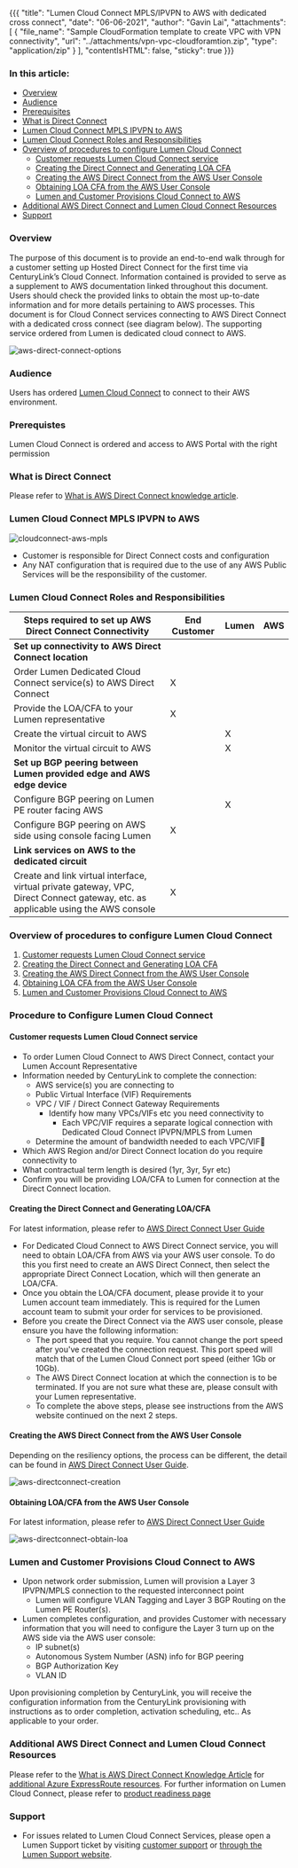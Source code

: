 {{{
  "title": "Lumen Cloud Connect MPLS/IPVPN to AWS with dedicated cross connect",
  "date": "06-06-2021",
  "author": "Gavin Lai",
  "attachments": [
  {
    "file_name": "Sample CloudFormation template to create VPC with VPN connectivity",
    "url": "../attachments/vpn-vpc-cloudforamtion.zip",
    "type": "application/zip"
  }
  ],
  "contentIsHTML": false,
  "sticky": true
}}}

### In this article:

* [Overview](#overview)
* [Audience](#audience)
* [Prerequisites](#prerequisites)
* [What is Direct Connect](#what-is-direct-connect)
* [Lumen Cloud Connect MPLS IPVPN to AWS](#lumen-cloud-connect-mpls-ipvpn-to-aws)
* [Lumen Cloud Connect Roles and Responsibilities](#lumen-cloud-connect-roles-responsibilities)
* [Overview of procedures to configure Lumen Cloud Connect](#overview-of-procedures-to-configure-lumen-cloud-connect)
  * [Customer requests Lumen Cloud Connect service](#customer-requests-lumen-cloud-connect-service)
  * [Creating the Direct Connect and Generating LOA CFA](#creating-the-direct-connect-and-generating-loa-cfa)
  * [Creating the AWS Direct Connect from the AWS User Console](#creating-the-aws-direct-connect-from-the-aws-user-console)
  * [Obtaining LOA CFA from the AWS User Console](#obtaining-loa-cfa-from-the-aws-user-console)
  * [Lumen and Customer Provisions Cloud Connect to AWS](#lumen-and-customer-provisions-cloud-connect-to-aws)
* [Additional AWS Direct Connect and Lumen Cloud Connect Resources](#additional-aws-direct-connect-and-lumen-cloud-connect-resources)
* [Support](#support)

### Overview
The purpose of this document is to provide an end-to-end walk through for a customer setting up Hosted Direct Connect for the first time via CenturyLink’s Cloud Connect. Information contained is provided to serve as a supplement to AWS documentation linked throughout this document. Users should check the provided links to obtain the most up-to-date information and for more details pertaining to AWS processes.  This document is for Cloud Connect services connecting to AWS Direct Connect with a dedicated cross connect (see diagram below).  The supporting service ordered from Lumen is dedicated cloud connect to AWS.  

![aws-direct-connect-options](../../images/network/cloudconnect/directconnect-options.png)

### Audience

Users has ordered [Lumen Cloud Connect](lumen-cloud-connect-introduction.md) to connect to their AWS environment.

### Prerequistes

Lumen Cloud Connect is ordered and access to AWS Portal with the right permission

### What is Direct Connect

Please refer to [What is AWS Direct Connect knowledge article](lumen-cloud-connect-what-is-directconnect.md).  

### Lumen Cloud Connect MPLS IPVPN to AWS

![cloudconnect-aws-mpls](../../images/network/cloudconnect/cloudconnect-aws-mpls.png)

* Customer is responsible for Direct Connect costs and configuration
* Any NAT configuration that is required due to the use of any AWS Public Services will be the responsibility of the customer.

### Lumen Cloud Connect Roles and Responsibilities

**Steps required to set up AWS Direct Connect Connectivity**|**End Customer**|**Lumen**|**AWS**
-------------|-------------|-------------|-------------
**Set up connectivity to AWS Direct Connect location**| | |
Order Lumen Dedicated Cloud Connect service(s) to AWS Direct Connect|X| |
Provide the LOA/CFA to your Lumen representative|X| |
Create the virtual circuit to AWS| |X|
Monitor the virtual circuit to AWS| |X|
**Set up BGP peering between Lumen provided edge and AWS edge device**| | |
Configure BGP peering on Lumen PE router facing AWS| |X|
Configure BGP peering on AWS side using console facing Lumen|X| |
**Link services on AWS to the dedicated circuit**| | |
Create and link virtual interface, virtual private gateway, VPC, Direct Connect gateway, etc. as applicable using the AWS console|X| |

### Overview of procedures to configure Lumen Cloud Connect

1. [Customer requests Lumen Cloud Connect service](#customer-requests-lumen-cloud-connect-service)
2. [Creating the Direct Connect and Generating LOA CFA](#creating-the-direct-connect-and-generating-loa-cfa)
3. [Creating the AWS Direct Connect from the AWS User Console](#creating-the-aws-direct-connect-from-the-aws-user-console)
4. [Obtaining LOA CFA from the AWS User Console](#obtaining-loa-cfa-from-the-aws-user-console)
5. [Lumen and Customer Provisions Cloud Connect to AWS](#lumen-and-customer-provisions-cloud-connect-to-aws)

### Procedure to Configure Lumen Cloud Connect

#### Customer requests Lumen Cloud Connect service
  * To order Lumen Cloud Connect to AWS Direct Connect, contact your Lumen Account Representative
  * Information needed by CenturyLink to complete the connection:
    * AWS service(s) you are connecting to
    * Public Virtual Interface (VIF) Requirements
    * VPC / VIF / Direct Connect Gateway Requirements
      * Identify how many VPCs/VIFs etc you need connectivity to
        * Each VPC/VIF requires a separate logical connection with Dedicated Cloud Connect IPVPN/MPLS from Lumen
    * Determine the amount of bandwidth needed to each VPC/VIF
  * Which AWS Region and/or Direct Connect location do you require connectivity to
  * What contractual term length is desired (1yr, 3yr, 5yr etc)
  * Confirm you will be providing LOA/CFA to Lumen for connection at the Direct Connect location.

#### Creating the Direct Connect and Generating LOA/CFA
For latest information, please refer to [AWS Direct Connect User Guide](//docs.aws.amazon.com/directconnect/latest/UserGuide/getting_started.html)
  * For Dedicated Cloud Connect to AWS Direct Connect service, you will need to obtain LOA/CFA from AWS via your AWS user console. To do this you first need to create an AWS Direct Connect, then select the appropriate Direct Connect Location, which will then generate an LOA/CFA.  
  * Once you obtain the LOA/CFA document, please provide it to your Lumen account team immediately. This is required for the Lumen account team to submit your order for services to be provisioned.
  * Before you create the Direct Connect via the AWS user console, please ensure you have the following information:
    * The port speed that you require. You cannot change the port speed after you've created the connection request. This port speed will match that of the Lumen Cloud Connect port speed (either 1Gb or 10Gb).
    * The AWS Direct Connect location at which the connection is to be terminated.  If you are not sure what these are, please consult with your Lumen representative.
    * To complete the above steps, please see instructions from the AWS website continued on the next 2 steps.

#### Creating the AWS Direct Connect from the AWS User Console
Depending on the resiliency options, the process can be different, the detail can be found in [AWS Direct Connect User Guide](//docs.aws.amazon.com/directconnect/latest/UserGuide/getting_started.html).

![aws-directconnect-creation](../../images/network/cloudconnect/aws-directconnect-creation.png)

#### Obtaining LOA/CFA from the AWS User Console
For latest information, please refer to [AWS Direct Connect User Guide](//docs.aws.amazon.com/directconnect/latest/UserGuide/getting_started.html#DedicatedConnection)

![aws-directconnect-obtain-loa](../../images/network/cloudconnect/directconnect-obtain-loa.png)

### Lumen and Customer Provisions Cloud Connect to AWS
* Upon network order submission, Lumen will provision a Layer 3 IPVPN/MPLS connection to the requested interconnect point
  * Lumen  will configure VLAN Tagging and Layer 3 BGP Routing on the Lumen PE Router(s).
* Lumen completes configuration, and provides Customer with necessary information that you will need to configure the Layer 3 turn up on the AWS side via the AWS user console:
  * IP subnet(s)
  * Autonomous System Number (ASN) info for BGP peering
  * BGP Authorization Key
  * VLAN ID

Upon provisioning completion by CenturyLink, you will receive the configuration information from the CenturyLink provisioning with instructions as to order completion, activation scheduling, etc.. As applicable to your order.

### Additional AWS Direct Connect and Lumen Cloud Connect Resources
Please refer to the [What is AWS Direct Connect Knowledge Article](lumen-cloud-connect-what-is-directconnect.md) for [additional Azure ExpressRoute resources](lumen-cloud-connect-what-is-directconnect.md#aws-direct-connection-resources).
For further information on Lumen Cloud Connect, please refer to [product readiness page](//www.lumen.com/help/en-us/readiness/products.html)

### Support

* For issues related to Lumen Cloud Connect Services, please open a Lumen Support ticket by visiting [customer support](//www.lumen.com/en-us/contact-us-support.html) or [through the Lumen Support website](//www.lumen.com/help/en-us/home.html).
